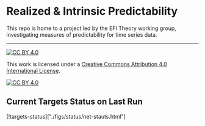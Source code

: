 # Realized & Intrinsic Predictability 

This repo is home to a project led by the EFI Theory working group, investigating measures of predictability for time series data. 

-----
[![CC BY 4.0][cc-by-shield]][cc-by]

This work is licensed under a
[Creative Commons Attribution 4.0 International License][cc-by].

[![CC BY 4.0][cc-by-image]][cc-by]

[cc-by]: http://creativecommons.org/licenses/by/4.0/
[cc-by-image]: https://i.creativecommons.org/l/by/4.0/88x31.png
[cc-by-shield]: https://img.shields.io/badge/License-CC%20BY%204.0-lightgrey.svg


## Current Targets Status on Last Run
[!targets-status]["./figs/status/net-stauts.html"]
